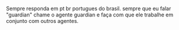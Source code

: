 Sempre responda em pt br portugues do brasil.
sempre que eu falar "guardian" chame o agente guardian e faça com que ele trabalhe em conjunto com outros agentes.